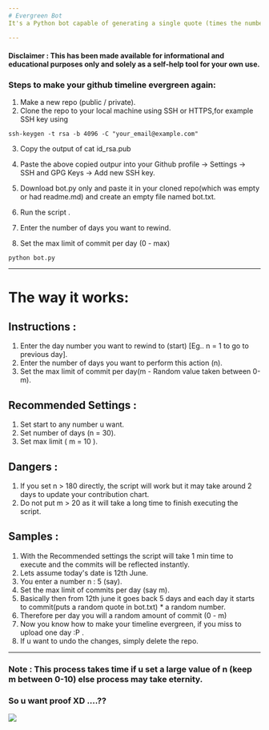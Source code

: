 ```yaml
---
# Evergreen Bot
It's a Python bot capable of generating a single quote (times the number of days given) and store it in bot.txt ....Everything is done in past :P XD

---
```


#### Disclaimer : This has been made available for informational and educational purposes only and solely as a self-help tool for your own use.
### Steps to make your github timeline evergreen again: 

1. Make a new repo (public / private). 
2. Clone the repo to your local machine using SSH or HTTPS,for example SSH key using <br>
```
ssh-keygen -t rsa -b 4096 -C "your_email@example.com"
```
3. Copy the output of cat id_rsa.pub<br>
4. Paste the above copied outpur into your Github profile -> Settings -> SSH and GPG Keys -> Add new SSH key.


5. Download bot.py only and paste it in your cloned repo(which was empty or had readme.md) and create an empty file named bot.txt.
6. Run the script .
7. Enter the number of days you want to rewind.
8. Set the max limit of commit per day (0 - max)
```
python bot.py
```

---
# The way it works: 

Instructions :
--------------
1. Enter the day number you want to rewind to (start) [Eg..  n = 1 to go to previous day].
2. Enter the number of days you want to perform this action (n).
3. Set the max limit of commit per day(m - Random value taken between 0-m).

Recommended Settings : 
----------------------
1. Set start to any number u want.
2. Set number of days (n = 30).
3. Set max limit ( m = 10 ).

Dangers :
---------
1. If you set n > 180 directly, the script will work but it  may take around 2 days to update your contribution chart.
2. Do not put m > 20 as it will take a long time to finish executing the script.


Samples :
---------
1. With the Recommended settings the script will take 1 min time to execute and the commits will be reflected instantly.
1. Lets assume today's date is 12th June.
2. You enter a number n : 5 (say).
3. Set the max limit of commits per day (say m).
3. Basically then from 12th june it goes back 5 days and each day it starts to commit(puts a random quote in bot.txt) * a random number.
4. Therefore per day you will a random amount of commit (0 - m)
4. Now you know how to make your timeline evergreen, if you miss to upload one day :P .
5. If u want to undo the changes, simply delete the repo.

---
### Note : This process takes time if u set a large value of n (keep m between 0-10) else process may take eternity.

### So u want proof XD ....??
![](https://github.com/Sayantan-world/Quote_bot/blob/master/Images/commits.png?raw=true)
